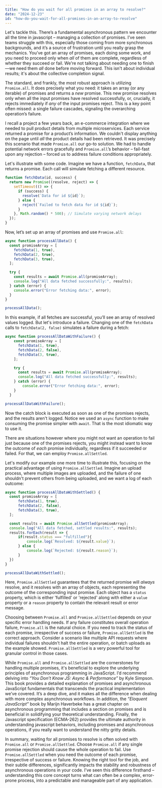 ```yaml
---
title: "How do you wait for all promises in an array to resolve?"
date: "2024-12-23"
id: "how-do-you-wait-for-all-promises-in-an-array-to-resolve"
---
```


Let's tackle this. There’s a fundamental asynchronous pattern we encounter all the time in javascript – managing a collection of promises. I’ve seen teams struggle with this, especially those coming from more synchronous backgrounds, and it’s a source of frustration until you really grasp the mechanics. You’ve got an array of promises, each doing some work, and you need to proceed only when *all* of them are complete, regardless of whether they succeed or fail. We're not talking about needing one to finish—we need them *all* done before moving forward. This isn't about individual results; it's about the collective completion signal.

The standard, and frankly, the most robust approach is utilizing `Promise.all`. It does precisely what you need: it takes an array (or any iterable) of promises and returns a *new* promise. This new promise resolves only when all the input promises have resolved successfully, or, crucially, it rejects immediately if *any* of the input promises reject. This is a key point often missed: a single failure cascades, signaling the overarching operation’s failure.

I recall a project a few years back, an e-commerce integration where we needed to pull product details from multiple microservices. Each service returned a promise for a product’s information. We couldn't display anything on the page until *all* the product details had been retrieved. It was precisely this scenario that made `Promise.all` our go-to solution. We had to handle potential network errors gracefully and `Promise.all`’s behavior – fail-fast upon any rejection – forced us to address failure conditions appropriately.

Let's illustrate with some code. Imagine we have a function, `fetchData`, that returns a promise. Each call will simulate fetching a different resource.

```javascript
function fetchData(id, success) {
  return new Promise((resolve, reject) => {
    setTimeout(() => {
      if (success) {
        resolve(`Data for id ${id}`);
      } else {
        reject(`Failed to fetch data for id ${id}`);
      }
    }, Math.random() * 500); // Simulate varying network delays
  });
}
```

Now, let’s set up an array of promises and use `Promise.all`:

```javascript
async function processAllData() {
  const promiseArray = [
    fetchData(1, true),
    fetchData(2, true),
    fetchData(3, true),
  ];

  try {
    const results = await Promise.all(promiseArray);
    console.log("All data fetched successfully:", results);
  } catch (error) {
    console.error("Error fetching data:", error);
  }
}

processAllData();
```

In this example, if all fetches are successful, you’ll see an array of resolved values logged. But let's introduce a failure. Changing one of the `fetchData` calls to `fetchData(2, false)` simulates a failure during a fetch:

```javascript
async function processAllDataWithFailure() {
    const promiseArray = [
      fetchData(1, true),
      fetchData(2, false),
      fetchData(3, true),
    ];

    try {
      const results = await Promise.all(promiseArray);
      console.log("All data fetched successfully:", results);
    } catch (error) {
        console.error("Error fetching data:", error);
    }
  }

processAllDataWithFailure();
```

Now the catch block is executed as soon as one of the promises rejects, and the results aren't logged. Notice we used an `async` function to make consuming the promise simpler with `await`. That is the most idiomatic way to use it.

There are situations however where you might not want an operation to fail just because one of the promises rejects, you might instead want to know the outcome of *each* promise individually, regardless if it succeeded or failed. For that, we can employ `Promise.allSettled`.

Let's modify our example one more time to illustrate this, focusing on the practical advantage of using `Promise.allSettled`. Imagine an upload process, where multiple images are uploaded, and the failure of one shouldn't prevent others from being uploaded, and we want a log of each outcome:

```javascript
async function processAllDataWithSettled() {
  const promiseArray = [
      fetchData(1, true),
      fetchData(2, false),
      fetchData(3, true),
  ];

  const results = await Promise.allSettled(promiseArray);
  console.log("All data fetched, settled results:", results);
  results.forEach(result => {
      if(result.status === "fulfilled"){
          console.log(`Resolved: ${result.value}`);
      } else {
          console.log(`Rejected: ${result.reason}`);
      }
  })
}

processAllDataWithSettled();
```

Here, `Promise.allSettled` guarantees that the returned promise will *always* resolve, and it resolves with an array of objects, each representing the outcome of the corresponding input promise. Each object has a `status` property, which is either 'fulfilled' or 'rejected' along with either a `value` property or a `reason` property to contain the relevant result or error message.

Choosing between `Promise.all` and `Promise.allSettled` depends on your specific error handling needs. If any failure constitutes overall operation failure, `Promise.all` is the natural choice. If you need to track the status of each promise, irrespective of success or failure, `Promise.allSettled` is the correct approach. Consider a scenario like multiple API requests where individual failures shouldn't halt the entire operation, or batch uploads as the example showed. `Promise.allSettled` is a very powerful tool for granular control in those cases.

While `Promise.all` and `Promise.allSettled` are the cornerstones for handling multiple promises, it's beneficial to explore the underlying principles of asynchronous programming in JavaScript. I’d recommend delving into *“You Don’t Know JS: Async & Performance”* by Kyle Simpson. This book provides a detailed explanation of promises and asynchronous JavaScript fundamentals that transcends the practical implementation we’ve covered. It’s a deep dive, and it makes all the difference when dealing with more complex asynchronous workflows. In addition, the *“Eloquent JavaScript”* book by Marijn Haverbeke has a great chapter on asynchronous programming that includes a section on promises and is beneficial in solidifying your theoretical understanding. Finally, the Javascript specification (ECMA-262) provides the ultimate authority in understanding javascript behaviors, including promises and asynchronous operations, if you really want to understand the nitty gritty details.

In summary, waiting for all promises to resolve is often solved with `Promise.all` or `Promise.allSettled`. Choose `Promise.all` if any single promise rejection should cause the whole operation to fail. Use `Promise.allSettled` when you need the outcome of each promise, irrespective of success or failure. Knowing the right tool for the job, and their subtle differences, significantly impacts the stability and robustness of asynchronous operations in your code. I’ve seen this difference firsthand – understanding this core concept turns what can often be a complex, error-prone process, into a predictable and manageable part of any application.
